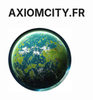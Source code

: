 ## AXIOMCITY.FR

<a src="https://axiomcity.github.io/">
<img src="https://github.com/axiomcity/axiomcity.github.io/blob/main/planete_01.png">
</a>
